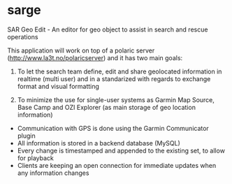 sarge
=====

SAR Geo Edit - An editor for geo object to assist in search and rescue operations

This application will work on top of a polaric server (http://www.la3t.no/polaricserver) and it has two main goals:

1) To let the search team define, edit and share geolocated information in realtime (multi user) and in a standarized with regards to exchange format and visual formatting

2) To minimize the use for single-user systems as Garmin Map Source, Base Camp and OZI Explorer (as main storage of geo location information)

* Communication with GPS is done using the Garmin Communicator plugin
* All information is stored in a backend database (MySQL)
* Every change is timestamped and appended to the existing set, to allow for playback
* Clients are keeping an open connection for immediate updates when any information changes

